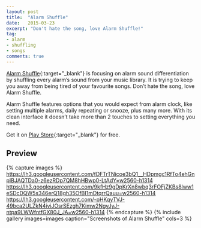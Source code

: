 ```yaml
---
layout: post
title:  "Alarm Shuffle"
date:   2015-03-23
excerpt: "Don't hate the song, love Alarm Shuffle!"
tag:
- alarm
- shuffling
- songs
comments: true
---
```

[Alarm Shuffle](https://play.google.com/store/apps/details?id=com.ugurtekbas.alarmshuffle){:target="_blank"} is focusing on alarm sound differentiation by shuffling every alarm’s sound from your music library. It is trying to keep you away from being tired of your favourite songs. Don’t hate the song, love Alarm Shuffle.

Alarm Shuffle features options that you would expect from alarm clock, like setting
multiple alarms, daily repeating or snooze, plus many more. With its clean interface it doesn’t take more than 2 touches to setting everything you need.

Get it on [Play Store](https://play.google.com/store/apps/details?id=com.ugurtekbas.alarmshuffle){:target="_blank"} for free.

## Preview

{% capture images %}
	https://lh3.googleusercontent.com/fDFTrTNicoe3bQ1__HDpmgc1RfTo4ehGnpIBJAQTDa0-z6ezRDp7QM8hHBwp0-LtAdY=w2560-h1314
	https://lh3.googleusercontent.com/9kfHz9gDpKrXn8wbq3rFOFjZKBs8lww1eSDcDQW5s346erQ18gh35OfBI1mDtqrrQauu=w2560-h1314
	https://lh3.googleusercontent.com/-pHKqyTVJ-49bca2ULZkN4iviJOsrSEzgh7Kimw2NgvJyJ-ntpa9LWWfntfGX80J_JA=w2560-h1314
{% endcapture %}
{% include gallery images=images caption="Screenshots of Alarm Shuffle" cols=3 %}

